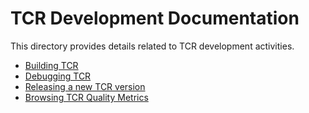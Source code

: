 # TCR Development Documentation

This directory provides details related to TCR development activities.

- [Building TCR](./build.md)
- [Debugging TCR](./debug.md)
- [Releasing a new TCR version](./release.md)
- [Browsing TCR Quality Metrics](./quality-metrics.md)

